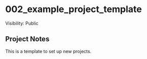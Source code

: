 # 002_example_project_template

Visibility: Public

## Project Notes

This is a template to set up new projects.
